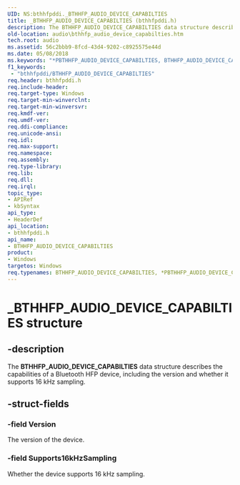 ```yaml
---
UID: NS:bthhfpddi._BTHHFP_AUDIO_DEVICE_CAPABILTIES
title: _BTHHFP_AUDIO_DEVICE_CAPABILTIES (bthhfpddi.h)
description: The BTHHFP_AUDIO_DEVICE_CAPABILTIES data structure describes the capabilities of a Bluetooth HFP device, including the version and whether it supports 16 kHz sampling.
old-location: audio\bthhfp_audio_device_capabilties.htm
tech.root: audio
ms.assetid: 56c2bbb9-8fcd-43d4-9202-c8925575e44d
ms.date: 05/08/2018
ms.keywords: "*PBTHHFP_AUDIO_DEVICE_CAPABILTIES, BTHHFP_AUDIO_DEVICE_CAPABILTIES, BTHHFP_AUDIO_DEVICE_CAPABILTIES structure [Audio Devices], _BTHHFP_AUDIO_DEVICE_CAPABILTIES, audio.bthhfp_audio_device_capabilties, bthhfpddi/BTHHFP_AUDIO_DEVICE_CAPABILTIES"
f1_keywords:
 - "bthhfpddi/BTHHFP_AUDIO_DEVICE_CAPABILTIES"
req.header: bthhfpddi.h
req.include-header: 
req.target-type: Windows
req.target-min-winverclnt: 
req.target-min-winversvr: 
req.kmdf-ver: 
req.umdf-ver: 
req.ddi-compliance: 
req.unicode-ansi: 
req.idl: 
req.max-support: 
req.namespace: 
req.assembly: 
req.type-library: 
req.lib: 
req.dll: 
req.irql: 
topic_type:
- APIRef
- kbSyntax
api_type:
- HeaderDef
api_location:
- bthhfpddi.h
api_name:
- BTHHFP_AUDIO_DEVICE_CAPABILTIES
product:
- Windows
targetos: Windows
req.typenames: BTHHFP_AUDIO_DEVICE_CAPABILTIES, *PBTHHFP_AUDIO_DEVICE_CAPABILTIES
---
```


# _BTHHFP_AUDIO_DEVICE_CAPABILTIES structure


## -description


The <b>BTHHFP_AUDIO_DEVICE_CAPABILTIES</b> data structure describes the capabilities of a Bluetooth HFP device, including the version and whether it supports 16 kHz sampling.


## -struct-fields




### -field Version

The version of the device.


### -field Supports16kHzSampling

Whether the device supports 16 kHz sampling.

